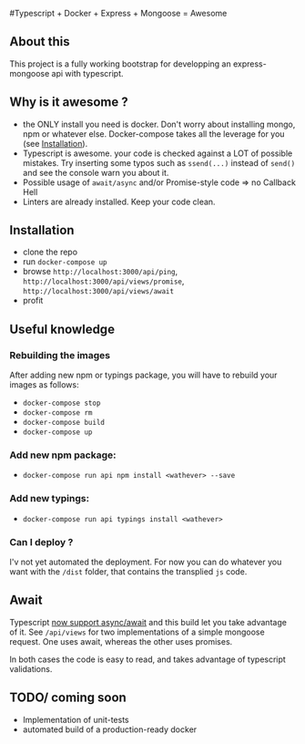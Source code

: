 #Typescript + Docker + Express + Mongoose = Awesome

## About this
This project is a fully working bootstrap for developping an express-mongoose api with typescript.

## Why is it awesome ?

 - the ONLY install you need is docker. Don't worry about installing mongo, npm or whatever else. Docker-compose takes all the leverage for you (see [Installation](#installation)).
 - Typescript is awesome. your code is checked against a LOT of possible mistakes. Try inserting some typos such as `ssend(...)` instead of `send()` and see the console warn you about it.
 - Possible usage of `await/async` and/or Promise-style code => no Callback Hell
 - Linters are already installed. Keep your code clean.

## Installation

 - clone the repo
 - run `docker-compose up`
 - browse `http://localhost:3000/api/ping`, `http://localhost:3000/api/views/promise`, `http://localhost:3000/api/views/await`
 - profit

## Useful knowledge

### Rebuilding the images
After adding new npm or typings package, you will have to rebuild your images as follows:

 - `docker-compose stop`
 - `docker-compose rm`
 - `docker-compose build`
 - `docker-compose up`

### Add new npm package:
 - `docker-compose run api npm install <wathever> --save`

### Add new typings:
 - `docker-compose run api typings install <wathever>`

### Can I deploy ?
I'v not yet automated the deployment. For now you can do whatever you want with the `/dist` folder, that contains the transplied `js` code.

## Await

Typescript [now support async/await](https://blogs.msdn.microsoft.com/typescript/2015/11/03/what-about-asyncawait/) and this build let you take advantage of it. See `/api/views` for two implementations of a simple mongoose request. One uses await, whereas the other uses promises.

In both cases the code is easy to read, and takes advantage of typescript validations.

## TODO/ coming soon
 - Implementation of unit-tests
 - automated build of a production-ready docker
